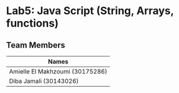 # Lab5: Java Script (String, Arrays, functions)

## Team Members
| Names |
|--------|
| Amielle El Makhzoumi (30175286) |
| Diba Jamali (30143026) |